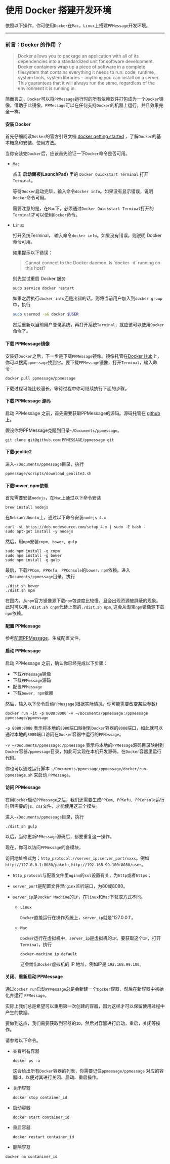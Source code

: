 # 使用 Docker 搭建开发环境

依照以下操作，你可使用`Docker`在`Mac`，`Linux`上搭建`PPMessage`开发环境。

---

### 前言：Docker 的作用 ？
> Docker allows you to package an application with all of its dependencies into a standardized unit for software development. Docker containers wrap up a piece of software in a complete filesystem that contains everything it needs to run: code, runtime, system tools, system libraries – anything you can install on a server. This guarantees that it will always run the same, regardless of the environment it is running in.

简而言之，`Docker`可以将`PPMessage`运行时的所有依赖软件打包成为一个`Docker`镜像。借助于此镜像，`PPMessage`可以在任何支持`Docker`的机器上运行，并且效果完全一样。

#### 安装 Docker
首先仔细阅读`Docker`的官方引导文档 [docker getting started](https://docs.docker.com/mac/) ，了解`Docker`的基本概念和安装、使用方法。

当你安装完`Docker`后，应该首先验证一下`Docker`命令是否可用。

* `Mac`
 
  点击 **启动面板(LaunchPad)** 里的 `Docker Quickstart Terminal` 打开 `Terminal`。
  
  等待`Docker`启动完毕，输入命令`docker info`。如果没有显示错误，说明`Docker`命令可用。
  
  需要注意的是，在`Mac`下，必须通过`Docker Quickstart Terminal`打开的`Terminal`才可以使用`Docker`命令。

* `Linux`
  
  打开系统Terminal， 输入命令`docker info`。如果没有错误，则说明 Docker 命令可用。
  
  如果提示以下错误：

  > Cannot connect to the Docker daemon. Is 'docker -d' running on this host?

  则先尝试重启 Docker 服务

  ```
  sudo service docker restart
  ```
  
  如果之后执行`docker info`还是出错的话，则将当前用户加入到`docker group`中，执行

  ```bash
  sudo usermod -aG docker $USER
  ```

  然后重新以当前用户登录系统，再打开系统`Terminal`，就应该可以使用`Docker`命令了。

#### 下载 PPMessage镜像
安装好`Docker`之后，下一步是下载`PPMessage`镜像。镜像托管在[Docker Hub](https://hub.docker.com/r/ppmessage/ppmessage/)上，你可以搜索`ppmessage`找到它。要下载`PPMessage`镜像，打开`Terminal`，输入命令：

```
docker pull ppmessage/ppmessage
```

下载过程可能比较漫长，等待过程中你可继续执行下面的步骤。

#### 下载 PPMessage 源码
启动 PPMessage 之前，首先需要获取PPMessage的源码。源码托管在 [github](https://github.com/PPMESSAGE/ppmessage) 上。

假设你将PPMessage克隆到目录`~/Documents/ppmessage`。

```
git clone git@github.com:PPMESSAGE/ppmessage.git
```

#### 下载geolite2
进入`~/Documents/ppmessage`目录，执行

```
ppmessage/scripts/download_geolite2.sh
```

#### 下载bower, npm依赖
首先需要安装`nodejs`，在`Mac`上通过以下命令安装

```
brew install nodejs
```

在`Debian\Ubuntu`上，通过以下命令安装`nodejs 4.x`

```
curl -sL https://deb.nodesource.com/setup_4.x | sudo -E bash -
sudo apt-get install -y nodejs
```

然后，用`npm`安装`cnpm, bower, gulp`

```
sudo npm install -g cnpm
sudo npm install -g bower
sudo npm install -g gulp
```

最后，下载`PPCom, PPKefu, PPConsole`的`bower，npm`依赖。进入`~/Documents/ppmessage`目录，执行

```
./dist.sh bower
./dist.sh npm
```
在国内，从`npm`官方镜像源下载`npm`包速度比较慢，且会出现资源被屏蔽的现象。此时可以用`./dist.sh cnpm`代替上面的`./dist.sh npm`, 这会从淘宝`npm`镜像源下载`npm`依赖。

#### 配置 PPMessage
参考[配置PPMessage](./config-ppmessage.md)，生成配置文件。

#### 启动 PPMessage
启动 PPMessage 之前，确认你已经完成以下步骤：
* 下载`PPMessage`镜像
* 下载`PPMessage`源码
* 配置`PPMessage`
* 下载`bower, npm`依赖

然后，输入以下命令启动`PPMessage`(根据实际情况，你可能需要改变某些参数)

```
docker run -it -p 8080:8080 -v ~/Documents/ppmessage:/ppmessage ppmessage/ppmessage
```

`-p 8080:8080` 表示将本地的`8080`端口映射到`Docker`容器的`8080`端口，如此就可以通过本地的`8080`端口访问在`Docker`容器中运行的`PPMessage`。

`-v ~/Documents/ppmessage:/ppmessage` 表示将本地的`PPMessage`源码目录映射到`Docker`容器`/ppmessage`目录，如此可实现在本机开发源码，在`Docker`容器里运行代码。

你也可以通过运行脚本 `~/Documents/ppmessage/ppmessage/docker/run-ppmessage.sh` 来启动 `PPMessage`。


#### 访问 PPMessage
在用`Docker`启动`PPMessage`之后，我们还需要生成`PPCom, PPKefu, PPConsole`运行时所需要的`js，css`文件，才能使用这三个模块。

进入`~/Documents/ppmessage`目录，执行

```
./dist.sh gulp
```
以后，当你更新`PPMessage`源码后，都要重复这一操作。

现在，你可以访问`PPMessage`的各模块，

访问地址格式为：`http_protocol://server_ip:server_port/xxxx`。例如`http://127.0.0.1:8080/ppkefu`, `http://192.168.99.100:8080/user`。

* `http_protocol`与配置文件里`nginx`的`ssl`设置有关，为`http`或者`https`；

* `server_port`是配置文件里`nginx`监听端口，为80或8080。

* `server_ip`是`Docker Machine`的`IP`，在`linux`和`Mac`下获取方式不同。

  * `Linux`
  
    `Docker`直接运行在操作系统上，`server_ip`就是'127.0.0.1'。

  * `Mac`

    `Docker`运行在虚拟机中，`server_ip`是虚拟机的`IP`。要获取这个`IP`，打开`Terminal`，执行

    ```
    docker-machine ip default
    ```

    这会给出`Docker`虚拟机的 IP 地址，例如IP是 `192.168.99.100`。


#### 关闭、重新启动 PPMessage
通过`docker run`启动`PPMessage`总是会新建一个`Docker`容器，然后在新容器中初始化并运行 `PPMessage`。

实际上我们总是希望可以重用第一次创建的容器，因为这样才可以保留使用过程中产生的数据。

要做到这点，我们需要获取到容器的`ID`，然后对容器进行启动，重启，关闭等操作。

请参考以下命令。

* 查看所有容器 
  
  ```
  docker ps -a
  ```
  这会给出所有`Docker`容器的列表，你需要记住`ppmessage/ppmessage` 对应的容器id，以便对其进行关闭、启动、重启操作。

* 关闭容器
  
  ```
  docker stop container_id
  ```

* 启动容器
  
  ```
  docker start container_id
  ```

* 重启容器
  
  ```
  docker restart container_id
  ```

* 删除容器
 
 ```
 docker rm contaniner_id
 ```
